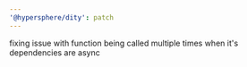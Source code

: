```yaml
---
'@hypersphere/dity': patch
---
```


fixing issue with function being called multiple times when it's dependencies are async
